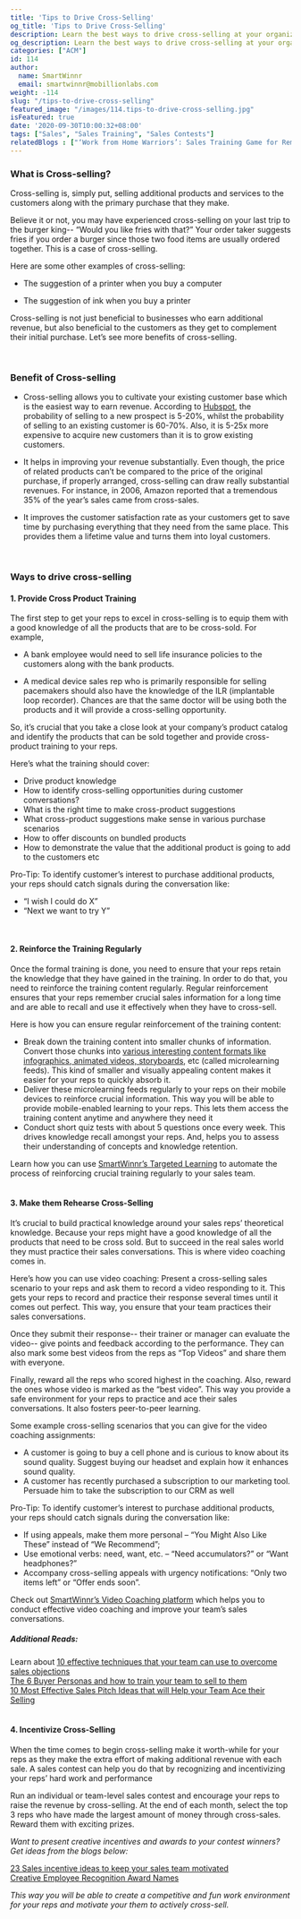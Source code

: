 ```yaml
---
title: 'Tips to Drive Cross-Selling'
og_title: 'Tips to Drive Cross-Selling'
description: Learn the best ways to drive cross-selling at your organization in order to earn more revenue and improve customer satisfaction and retention rate
og_description: Learn the best ways to drive cross-selling at your organization in order to earn more revenue and improve customer satisfaction and retention rate
categories: ["ACM"]
id: 114
author:
  name: SmartWinnr
  email: smartwinnr@mobillionlabs.com
weight: -114
slug: "/tips-to-drive-cross-selling"
featured_image: "/images/114.tips-to-drive-cross-selling.jpg"
isFeatured: true
date: '2020-09-30T10:00:32+08:00'
tags: ["Sales", "Sales Training", "Sales Contests"]
relatedBlogs : ["‘Work from Home Warriors’: Sales Training Game for Remote Sales Teams", "10 Most Effective Sales Pitch Ideas", "The 6 Buyer Personas and how to train your team to sell to them", "10 Effective Techniques to overcome Sales Objections", "Why continuous training is important in sales?", "5 Reasons to Use Video Coaching in Your Sales Process", "Ways to Challenge the Forgetting Curve", "Scenarios where Video Coaching is used commonly"]
---
```


### **What is Cross-selling?**

Cross-selling is, simply put, selling additional products and services to the customers along with the primary purchase that they make. 

Believe it or not, you may have experienced cross-selling on your last trip to the burger king-- “Would you like fries with that?” Your order taker suggests fries if you order a burger since those two food items are usually ordered together. This is a case of cross-selling. 

Here are some other examples of cross-selling:

* The suggestion of a printer when you buy a computer

* The suggestion of ink when you buy a printer

Cross-selling is not just beneficial to businesses who earn additional revenue, but also beneficial to the customers as they get to complement their initial purchase. Let’s see more benefits of cross-selling.

<br>

### **Benefit of Cross-selling**

* Cross-selling allows you to cultivate your existing customer base which is the easiest way to earn revenue. According to <a href="https://blog.hubspot.com/service/cross-selling" class="ml_custom_link" target="_blank">Hubspot</a>, the probability of selling to a new prospect is 5-20%, whilst the probability of selling to an existing customer is 60-70%. Also, it is 5-25x more expensive to acquire new customers than it is to grow existing customers.

* It helps in improving your revenue substantially. Even though, the price of related products can’t be compared to the price of the original purchase, if properly arranged, cross-selling can draw really substantial revenues. For instance, in 2006, Amazon reported that a tremendous 35% of the year’s sales came from cross-sales. 

* It improves the customer satisfaction rate as your customers get to save time by purchasing everything that they need from the same place. This provides them a lifetime value and turns them into loyal customers.

<br>

### **Ways to drive cross-selling**

#### **1. Provide Cross Product Training**

The first step to get your reps to excel in cross-selling is to equip them with a good knowledge of all the products that are to be cross-sold. 
For example, 

* A bank employee would need to sell life insurance policies to the customers along with the bank products. 

* A medical device sales rep who is primarily responsible for selling pacemakers should also have the knowledge of the ILR (implantable loop recorder). Chances are that the same doctor will be using both the products and it will provide a cross-selling opportunity. 

So, it’s crucial that you take a close look at your company’s product catalog and identify the products that can be sold together and provide cross-product training to your reps.

<div class="ml_special_div_blog">
  <div class="ml_special_div_blog_title ml_text_bold">Here’s what the training should cover: </div>
  <div class="ml_special_div_blog_content">
    <ul>
      <li>Drive product knowledge </li>
      <li>How to identify cross-selling opportunities during customer conversations? </li>
      <li>What is the right time to make cross-product suggestions</li>
      <li>What cross-product suggestions make sense in various purchase scenarios</li>
      <li>How to offer discounts on bundled products</li>
      <li>How to demonstrate the value that the additional product is going to add to the customers etc</li>
    </ul>
  </div>
</div>

<div class="ml_pro_tip ml-margin-bottom20">
  <p><span class="ml_text_bold">Pro-Tip:</span> To identify customer’s interest to purchase additional products, your reps should catch signals during the conversation like: </p>
  <ul>
    <li>“I wish I could do X”</li>
    <li>“Next we want to try Y”</li>
  </ul>
</div>

<br>

#### **2. Reinforce the Training Regularly**

Once the formal training is done, you need to ensure that your reps retain the knowledge that they have gained in the training. In order to do that, you need to reinforce the training content regularly. Regular reinforcement ensures that your reps remember crucial sales information for a long time and are able to recall and use it effectively when they have to cross-sell.

<div class="ml_special_div_blog">
  <div class="ml_special_div_blog_title ml_text_bold">Here is how you can ensure regular reinforcement of the training content: </div>
  <div class="ml_special_div_blog_content">
    <ul>
      <li>Break down the training content into smaller chunks of information. Convert those chunks into <a href="https://www.smartwinnr.com/post/how-to-convert-a-powerpoint-presentation-into-microlearning-content/" target="_blank" class="ml_custom_link">various interesting content formats like infographics, animated videos, storyboards,</a> etc (called microlearning feeds). This kind of smaller and visually appealing content makes it easier for your reps to quickly absorb it.  </li>
      <li>Deliver these microlearning feeds regularly to your reps on their mobile devices to reinforce crucial information. This way you will be able to provide mobile-enabled learning to your reps. This lets them access the training content anytime and anywhere they need it</li>
      <li>Conduct short quiz tests with about 5 questions once every week. This drives knowledge recall amongst your reps. And, helps you to assess their understanding of concepts and knowledge retention.</li>
    </ul>
  </div>
</div>

<div class="ml-margin-bottom10">Learn how you can use <a class="ml_custom_link" href="https://www.smartwinnr.com/product/targeted-learning/" target="_blank">SmartWinnr’s Targeted Learning</a> to automate the process of reinforcing crucial training regularly to your sales team.</div>

<br>

#### **3. Make them Rehearse Cross-Selling**

It’s crucial to build practical knowledge around your sales reps’ theoretical knowledge. Because your reps might have a good knowledge of all the products that need to be cross sold. But to succeed in the real sales world they must practice their sales conversations. This is where video coaching comes in. 

Here’s how you can use video coaching: Present a cross-selling sales scenario to your reps and ask them to record a video responding to it. This gets your reps to record and practice their response several times until it comes out perfect. This way, you ensure that your team practices their sales conversations.

Once they submit their response-- their trainer or manager can evaluate the video-- give points and feedback according to the performance. They can also mark some best videos from the reps as “Top Videos” and share them with everyone. 

Finally, reward all the reps who scored highest in the coaching. Also, reward the ones whose video is marked as the “best video”. This way you provide a safe environment for your reps to practice and ace their sales conversations. It also fosters peer-to-peer learning.

<div class="ml_special_div_blog">
  <div class="ml_special_div_blog_title ml_text_bold">Some example cross-selling scenarios that you can give for the  video coaching assignments: </div>
  <div class="ml_special_div_blog_content">
    <ul>
      <li>A customer is going to buy a cell phone and is curious to know about its sound quality. Suggest buying our headset and explain how it enhances sound quality. </li>
      <li>A customer has recently purchased a subscription to our marketing tool. Persuade him to take the subscription to our CRM as well</li>
    </ul>
  </div>
</div>

<div class="ml_pro_tip ml-margin-bottom20">
  <p><span class="ml_text_bold">Pro-Tip:</span> To identify customer’s interest to purchase additional products, your reps should catch signals during the conversation like: </p>
  <ul>
    <li>If using appeals, make them more personal – “You Might Also Like These” instead of “We Recommend”;</li>
    <li>Use emotional verbs: need, want, etc. – “Need accumulators?” or “Want headphones?”</li>
    <li>Accompany cross-selling appeals with urgency notifications: “Only two items left” or “Offer ends soon”.</li>
  </ul>
</div>

<div class="ml-margin-bottom10">Check out <a class="ml_custom_link" href="https://www.smartwinnr.com/product/sales-coaching/" target="_blank">SmartWinnr’s Video Coaching platform</a> which helps you to conduct effective video coaching and improve your team’s sales conversations.</div>

##### **Additional Reads:**

<div class="ml-margin-bottom10">Learn about <a class="ml_custom_link" href="https://www.smartwinnr.com/post/10-effective-techniques-to-overcome-sales-objections/" target="_blank">10 effective techniques that your team can use to overcome sales objections</a></div>

<div class="ml-margin-bottom10"><a class="ml_custom_link" href="https://www.smartwinnr.com/post/10-effective-techniques-to-overcome-sales-objections/" target="_blank">The 6 Buyer Personas and how to train your team to sell to them</a></div>

<div class="ml-margin-bottom10"><a class="ml_custom_link" href="https://www.smartwinnr.com/post/10-most-effective-sales-pitch-ideas/" target="_blank">10 Most Effective Sales Pitch Ideas that will Help your Team Ace their Selling</a></div>

<br>

#### **4. Incentivize Cross-Selling**

When the time comes to begin cross-selling make it worth-while for your reps as they make the extra effort of making additional revenue with each sale. A sales contest can help you do that by recognizing and incentivizing your reps’ hard work and performance

Run an individual or team-level sales contest and encourage your reps to raise the revenue by cross-selling. At the end of each month, select the top 3 reps who have made the largest amount of money through cross-sales. Reward them with exciting prizes. 

_Want to present creative incentives and awards to your contest winners? Get ideas from the blogs below:_

<div class="ml-margin-bottom10 ml_text_italic"><span class=""></span> <a href="https://www.smartwinnr.com/post/sales-incentive-ideas-to-keep-your-sales-team-motivated/" target="_blank" class="ml_custom_link ">23 Sales incentive ideas to keep your sales team motivated</a></div>

<div class="ml-margin-bottom10 ml_text_italic"><span class=""></span> <a href="https://smartwinnr.com/post/creative-employee-recognition-award-names/" target="_blank" class="ml_custom_link ">Creative Employee Recognition Award Names</a></div>

_This way you will be able to create a competitive and fun work environment for your reps and motivate your them to actively cross-sell._